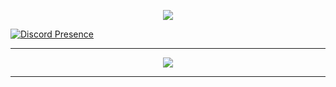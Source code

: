 <p align="center">
<a href="https://discord.com/users/931833357854199849">
<img src="https://lanyard-profile-readme.vercel.app/api/931833357854199849?theme=dark&bg=292b2f&animated=true&hideDiscrim=true&borderRadius=27px&idleMessage=La%programacion%20es%20mi%20vida%20🙌">
 </a>
</p>

[![Discord Presence](https://lanyard.cnrad.dev/api/931833357854199849)](https://discord.com/users/931833357854199849)

---
<p align="center">
<img src="https://skillicons.dev/icons?i=html,css,js,react,nodejs,gcp,bootstrap,discord,figma,firebase,git,nextjs,tailwind,vite,wordpress,&theme=dark"/>
</p>

---
